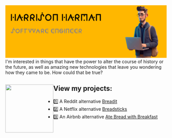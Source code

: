 <img src="https://raw.githubusercontent.com/harrisonharman/harrisonharman/main/github%20banner.png" alt="a cartoon illustration of Harrison Harman">
I'm interested in things that have the power to alter the course of history or the future, as well as amazing new technologies that leave you wondering how they came to be. How could that be true?


## View my projects: <a href="https://github.com/sponsors/M0nica"><img align="left" width="150" height="150" src="https://media3.giphy.com/media/v1.Y2lkPTc5MGI3NjExOTU0dnJremQzNHEyMWFheTVhbjd3b3lhNXV3emR2MmZwcWhtMW5zaiZlcD12MV9pbnRlcm5hbF9naWZfYnlfaWQmY3Q9cw/CcRXj2hW92TvdXVlys/giphy.gif"></a>
- 1️⃣ A Reddit alternative <a href="https://breadit-delta-steel.vercel.app/">Breadit</a>
- 2️⃣ A Netflix alternative <a href="https://discord-production-4bd4.up.railway.app/">Breadsticks</a>
- 3️⃣ An Airbnb alternative <a href="https://airbnb-vert-three.vercel.app/">Ate Bread with Breakfast</a>
